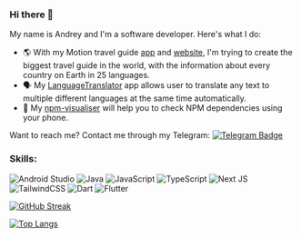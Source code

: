 ### Hi there 👋

My name is Andrey and I'm a software developer. Here's what I do: 

- 🌎 With my Motion travel guide [app](https://play.google.com/store/apps/details?id=com.machete3845.motion) and [website](https://www.motion.travel/en/about), I'm trying to create the biggest travel guide in the world, with the information about every country on Earth in 25 languages.
- 🗣️ My [LanguageTranslator](https://github.com/machete38/LanguageTranslator) app allows user to translate any text to multiple different languages at the same time automatically.
- 🔗 My [npm-visualiser](https://github.com/machete38/npm_visualiser) will help you to check NPM dependencies using your phone. 

Want to reach me? Contact me through my Telegram: [![Telegram Badge](https://img.shields.io/badge/-imisstheoIdkanye-blue?style=flat&logo=Telegram&logoColor=white)](https://t.me/imisstheoIdkanye)

### Skills:
![Android Studio](https://img.shields.io/badge/Android_Studio-3DDC84?style=for-the-badge&logo=android-studio&logoColor=white)
![Java](https://img.shields.io/badge/Java-ED8B00?style=for-the-badge&logo=openjdk&logoColor=white)
![JavaScript](https://img.shields.io/badge/JavaScript-F7DF1E?style=for-the-badge&logo=javascript&logoColor=black)
![TypeScript](https://img.shields.io/badge/TypeScript-316192?style=for-the-badge&logo=typescript&logoColor=white)
![Next JS](https://img.shields.io/badge/Next-black?style=for-the-badge&logo=next.js&logoColor=white)
![TailwindCSS](https://img.shields.io/badge/tailwindcss-%2338B2AC.svg?style=for-the-badge&logo=tailwind-css&logoColor=white)
![Dart](https://img.shields.io/badge/Dart-0175C2?style=for-the-badge&logo=dart&logoColor=white)
![Flutter](https://img.shields.io/badge/Flutter-02569B?style=for-the-badge&logo=flutter&logoColor=white)


[![GitHub Streak](http://github-readme-streak-stats.herokuapp.com?user=machete38&theme=highcontrast&hide_border=true)](https://git.io/streak-stats) 

[![Top Langs](https://github-readme-stats.vercel.app/api/top-langs/?username=machete38&layout=compact&theme=vision-friendly-dark)](https://github.com/anuraghazra/github-readme-stats)

